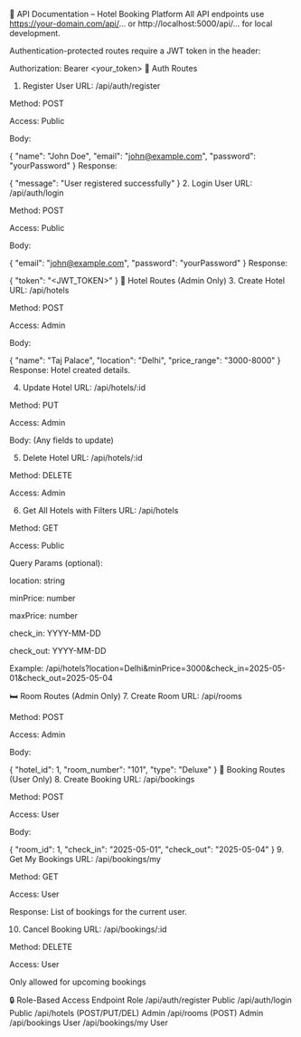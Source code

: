 📘 API Documentation – Hotel Booking Platform
All API endpoints use https://your-domain.com/api/... or http://localhost:5000/api/... for local development.

Authentication-protected routes require a JWT token in the header:

Authorization: Bearer <your_token>
🧑 Auth Routes
1. Register User
URL: /api/auth/register

Method: POST

Access: Public

Body:

{
  "name": "John Doe",
  "email": "john@example.com",
  "password": "yourPassword"
}
Response:


{
  "message": "User registered successfully"
}
2. Login User
URL: /api/auth/login

Method: POST

Access: Public

Body:


{
  "email": "john@example.com",
  "password": "yourPassword"
}
Response:


{
  "token": "<JWT_TOKEN>"
}
🏨 Hotel Routes (Admin Only)
3. Create Hotel
URL: /api/hotels

Method: POST

Access: Admin

Body:

{
  "name": "Taj Palace",
  "location": "Delhi",
  "price_range": "3000-8000"
}
Response: Hotel created details.

4. Update Hotel
URL: /api/hotels/:id

Method: PUT

Access: Admin

Body: (Any fields to update)

5. Delete Hotel
URL: /api/hotels/:id

Method: DELETE

Access: Admin

6. Get All Hotels with Filters
URL: /api/hotels

Method: GET

Access: Public

Query Params (optional):

location: string

minPrice: number

maxPrice: number

check_in: YYYY-MM-DD

check_out: YYYY-MM-DD

Example: /api/hotels?location=Delhi&minPrice=3000&check_in=2025-05-01&check_out=2025-05-04

🛏️ Room Routes (Admin Only)
7. Create Room
URL: /api/rooms

Method: POST

Access: Admin

Body:

{
  "hotel_id": 1,
  "room_number": "101",
  "type": "Deluxe"
}
📅 Booking Routes (User Only)
8. Create Booking
URL: /api/bookings

Method: POST

Access: User

Body:

{
  "room_id": 1,
  "check_in": "2025-05-01",
  "check_out": "2025-05-04"
}
9. Get My Bookings
URL: /api/bookings/my

Method: GET

Access: User

Response: List of bookings for the current user.

10. Cancel Booking
URL: /api/bookings/:id

Method: DELETE

Access: User

Only allowed for upcoming bookings

🔒 Role-Based Access
Endpoint	Role
/api/auth/register	Public
/api/auth/login	Public
/api/hotels (POST/PUT/DEL)	Admin
/api/rooms (POST)	Admin
/api/bookings	User
/api/bookings/my	User